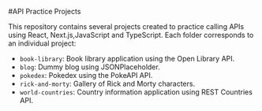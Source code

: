 #API Practice Projects

This repository contains several projects created to practice calling APIs using React, Next.js,JavaScript and TypeScript. Each folder corresponds to an individual project:

- `book-library`: Book library application using the Open Library API.
- `blog`: Dummy blog using JSONPlaceholder.
- `pokedex`: Pokedex using the PokeAPI API.
- `rick-and-morty`: Gallery of Rick and Morty characters.
- `world-countries`: Country information application using REST Countries API.
